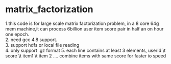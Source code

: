 # matrix_factorization
1.this code is for large scale matrix factorization problem, in a 8 core 64g mem machine,it can process 6billion user item score pair in half an on hour one epoch.  
2. need gcc 4.8 support.  
3. support hdfs or local file reading  
4. only support .gz format
5. each line contains at least 3 elements, userid \t score \t item1 \t item 2 ....  combine items with same score for faster  io speed
